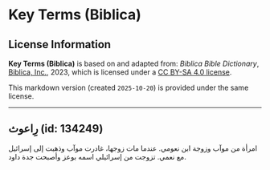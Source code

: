 # Key Terms (Biblica)

## License Information

**Key Terms (Biblica)** is based on and adapted from: _Biblica Bible Dictionary_, [Biblica, Inc.](https://www.biblica.com/), 2023, which is licensed under a [CC BY-SA 4.0 license](https://creativecommons.org/licenses/by-sa/4.0/legalcode.en).

This markdown version (created `2025-10-20`) is provided under the same license.



--------------------------------

## رِاعوث (id: 134249)

امرأة من موآب وزوجة ابن نعومي. عندما مات زوجها، غادرت موآب وذهبت إلى إسرائيل مع نعمي. تزوجت من إسرائيلي اسمه بوعز وأصبحت جدة داود.


